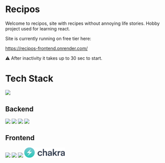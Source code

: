 # Recipos
Welcome to recipos, site with recipes without annoying life stories. Hobby project used for learning react.

Site is currently running on free tier here:

https://recipos-frontend.onrender.com/

:warning: After inactivity it takes up to 30 sec to start.


# Tech Stack
<img src="https://1000logos.net/wp-content/uploads/2021/11/Docker-Logo-2013.png" width="128"/>

## Backend
<div>
<img src="https://upload.wikimedia.org/wikipedia/commons/thumb/c/c3/Python-logo-notext.svg/1869px-Python-logo-notext.svg.png" width="128" />
<img src="https://quintagroup.com/cms/python/images/sqlalchemy-logo.png/@@images/eca35254-a2db-47a8-850b-2678f7f8bc09.png" width="128" />
<img src="https://user-images.githubusercontent.com/25181517/183423775-2276e25d-d43d-4e58-890b-edbc88e915f7.png" width="128"/>
<img src="https://cdn.iconscout.com/icon/free/png-256/postgresql-11-1175122.png" width="128"/>
</div>

## Frontend
<div>
<img src="https://upload.wikimedia.org/wikipedia/commons/thumb/4/4c/Typescript_logo_2020.svg/1200px-Typescript_logo_2020.svg.png" width="128" />
<img src="https://upload.wikimedia.org/wikipedia/commons/thumb/a/a7/React-icon.svg/2300px-React-icon.svg.png" width="128" />
<img src="https://www.rlogical.com/wp-content/uploads/2021/08/Rlogical-Blog-Images-thumbnail.png" width="128"/>
<img src="https://raw.githubusercontent.com/chakra-ui/chakra-ui/main/media/logo-colored@2x.png?raw=true" width="128"/>
</div>
